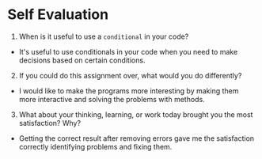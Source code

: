# Self Evaluation

1. When is it useful to use a `conditional` in your code?
- It's useful to use conditionals in your code when you need to make decisions based on certain conditions.
2. If you could do this assignment over, what would you do differently?
- I would like to make the programs more interesting by making them more interactive and solving the problems with methods.
3. What about your thinking, learning, or work today brought you the most satisfaction? Why?
- Getting the correct result after removing errors gave me the satisfaction correctly identifying problems and fixing them.
